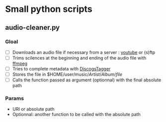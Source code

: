 # Small python scripts

## audio-cleaner.py

### Gloal

- [ ] Downloads an audio file if necessary from a server : [youtube](https://www.youtube.com) or (s)ftp
- [ ] Trims scilences at the beginning and ending of the audio file with [ffmpeg](https://github.com/FFmpeg/FFmpeg)
- [ ] Tries to complete metadata with [DiscogsTagger](https://github.com/jesseward/discogstagger)
- [ ] Stores the file in $HOME/user/music/*Artist*/*Album*/*file*
- [ ] Calls the function passed as argument (optionnal) with the final absolute path

### Params

* URI or absolute path
* Optionnal: another function to be called with the absolute path
